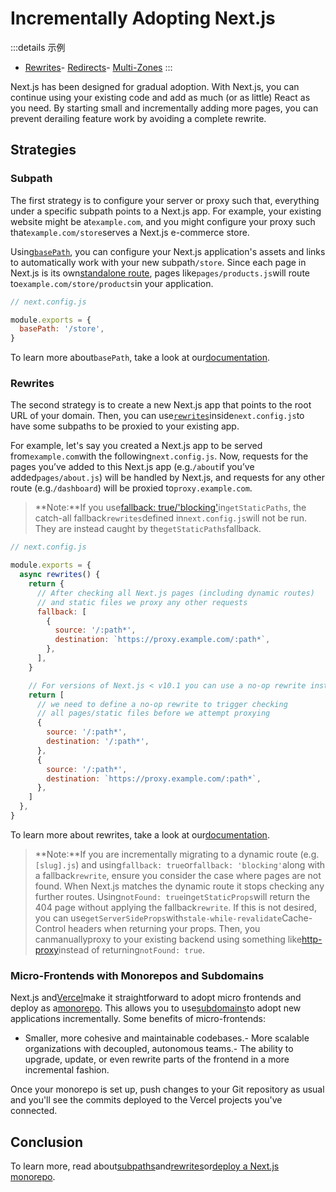 # Incrementally Adopting Next.js

:::details 示例
- [Rewrites](https://github.com/vercel/next.js/tree/canary/examples/rewrites)- [Redirects](https://github.com/vercel/next.js/tree/canary/examples/redirects)- [Multi-Zones](https://github.com/vercel/next.js/tree/canary/examples/with-zones)
:::

Next.js has been designed for gradual adoption. With Next.js, you can continue using your existing code and add as much (or as little) React as you need. By starting small and incrementally adding more pages, you can prevent derailing feature work by avoiding a complete rewrite.

## Strategies

### Subpath

The first strategy is to configure your server or proxy such that, everything under a specific subpath points to a Next.js app. For example, your existing website might be at`example.com`, and you might configure your proxy such that`example.com/store`serves a Next.js e-commerce store.

Using[`basePath`](/docs/guide/api-reference/next.config.js/basepath), you can configure your Next.js application's assets and links to automatically work with your new subpath`/store`. Since each page in Next.js is its own[standalone route](/docs/guide/routing/introduction), pages like`pages/products.js`will route to`example.com/store/products`in your application.

```jsx
// next.config.js

module.exports = {
  basePath: '/store',
}

```

To learn more about`basePath`, take a look at our[documentation](/docs/guide/api-reference/next.config.js/basepath).

### Rewrites

The second strategy is to create a new Next.js app that points to the root URL of your domain. Then, you can use[`rewrites`](/docs/guide/api-reference/next.config.js/rewrites)inside`next.config.js`to have some subpaths to be proxied to your existing app.

For example, let's say you created a Next.js app to be served from`example.com`with the following`next.config.js`. Now, requests for the pages you’ve added to this Next.js app (e.g.`/about`if you’ve added`pages/about.js`) will be handled by Next.js, and requests for any other route (e.g.`/dashboard`) will be proxied to`proxy.example.com`.

> **Note:**If you use[fallback: true/'blocking'](/docs/guide/api-reference/data-fetching/get-static-paths#fallback-true)in`getStaticPaths`, the catch-all fallback`rewrites`defined in`next.config.js`will not be run. They are instead caught by the`getStaticPaths`fallback.

```jsx
// next.config.js

module.exports = {
  async rewrites() {
    return {
      // After checking all Next.js pages (including dynamic routes)
      // and static files we proxy any other requests
      fallback: [
        {
          source: '/:path*',
          destination: `https://proxy.example.com/:path*`,
        },
      ],
    }

    // For versions of Next.js < v10.1 you can use a no-op rewrite instead
    return [
      // we need to define a no-op rewrite to trigger checking
      // all pages/static files before we attempt proxying
      {
        source: '/:path*',
        destination: '/:path*',
      },
      {
        source: '/:path*',
        destination: `https://proxy.example.com/:path*`,
      },
    ]
  },
}

```

To learn more about rewrites, take a look at our[documentation](/docs/guide/api-reference/next.config.js/rewrites).

> **Note:**If you are incrementally migrating to a dynamic route (e.g.`[slug].js`) and using`fallback: true`or`fallback: 'blocking'`along with a fallback`rewrite`, ensure you consider the case where pages are not found. When Next.js matches the dynamic route it stops checking any further routes. Using`notFound: true`in`getStaticProps`will return the 404 page without applying the fallback`rewrite`. If this is not desired, you can use`getServerSideProps`with`stale-while-revalidate`Cache-Control headers when returning your props. Then, you canmanuallyproxy to your existing backend using something like[http-proxy](https://github.com/vercel/next.js/discussions/38839#discussioncomment-3744442)instead of returning`notFound: true`.

### Micro-Frontends with Monorepos and Subdomains

Next.js and[Vercel](https://vercel.com)make it straightforward to adopt micro frontends and deploy as a[monorepo](https://vercel.com/blog/monorepos-are-changing-how-teams-build-software?utm_source=next-site&utm_medium=docs&utm_campaign=next-website). This allows you to use[subdomains](https://demo.vercel.pub/platforms-starter-kit)to adopt new applications incrementally. Some benefits of micro-frontends:

- Smaller, more cohesive and maintainable codebases.- More scalable organizations with decoupled, autonomous teams.- The ability to upgrade, update, or even rewrite parts of the frontend in a more incremental fashion.

Once your monorepo is set up, push changes to your Git repository as usual and you'll see the commits deployed to the Vercel projects you've connected.

## Conclusion

To learn more, read about[subpaths](/docs/guide/api-reference/next.config.js/basepath)and[rewrites](/docs/guide/api-reference/next.config.js/rewrites)or[deploy a Next.js monorepo](https://vercel.com/templates/next.js/monorepo-turborepo).
